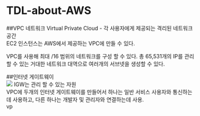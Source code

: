 # TDL-about-AWS
##VPC 네트워크
Virtual Private Cloud - 각 사용자에게 제공되는 격리된 네트워크 공간</br>
EC2 인스턴스는 AWS에서 제공하는 VPC에 만들 수 있다.

VPC를 사용해 최대 /16 범위의 네트워크를 구성 할 수 있다. 총 65,531개의 IP를 관리할 수 있는 거대한 네트워크 대역으로 여러개의 서브넷을 생성할 수 있다.

##인터넷 게이트웨이</br>
<img src ="https://sc1.checkpoint.com/sc/SolutionsStatics/sk120534/Transit%20VPC%20VPN-Sideways%20(4)1711020609.png">
IGW는 관리 할 수 있는 자원</br>
VPC에 두개의 인터넷 게이트웨이를 만들어서 하나는 일반 서비스 사용자와 통신하는 데 사용하고, 다른 하나는 개발자 및 관리자와 연결하는데 사용.</br>
vp

